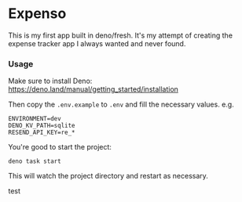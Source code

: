 # Expenso

This is my first app built in deno/fresh. It's my attempt of creating the
expense tracker app I always wanted and never found.

### Usage

Make sure to install Deno: https://deno.land/manual/getting_started/installation

Then copy the `.env.example` to `.env` and fill the necessary values. e.g.

```
ENVIRONMENT=dev
DENO_KV_PATH=sqlite
RESEND_API_KEY=re_*
```

You're good to start the project:

```
deno task start
```

This will watch the project directory and restart as necessary.

test
